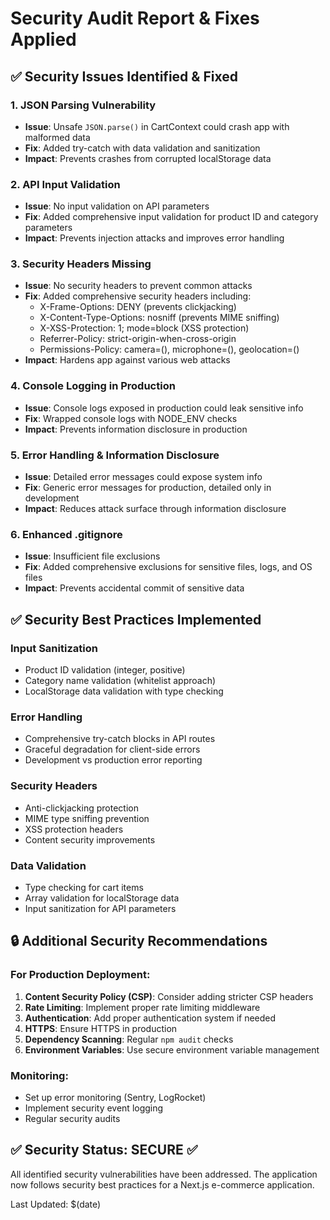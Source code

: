 # Security Audit Report & Fixes Applied

## ✅ Security Issues Identified & Fixed

### 1. **JSON Parsing Vulnerability**
- **Issue**: Unsafe `JSON.parse()` in CartContext could crash app with malformed data
- **Fix**: Added try-catch with data validation and sanitization
- **Impact**: Prevents crashes from corrupted localStorage data

### 2. **API Input Validation**
- **Issue**: No input validation on API parameters
- **Fix**: Added comprehensive input validation for product ID and category parameters
- **Impact**: Prevents injection attacks and improves error handling

### 3. **Security Headers Missing**
- **Issue**: No security headers to prevent common attacks
- **Fix**: Added comprehensive security headers including:
  - X-Frame-Options: DENY (prevents clickjacking)
  - X-Content-Type-Options: nosniff (prevents MIME sniffing)
  - X-XSS-Protection: 1; mode=block (XSS protection)
  - Referrer-Policy: strict-origin-when-cross-origin
  - Permissions-Policy: camera=(), microphone=(), geolocation=()
- **Impact**: Hardens app against various web attacks

### 4. **Console Logging in Production**
- **Issue**: Console logs exposed in production could leak sensitive info
- **Fix**: Wrapped console logs with NODE_ENV checks
- **Impact**: Prevents information disclosure in production

### 5. **Error Handling & Information Disclosure**
- **Issue**: Detailed error messages could expose system info
- **Fix**: Generic error messages for production, detailed only in development
- **Impact**: Reduces attack surface through information disclosure

### 6. **Enhanced .gitignore**
- **Issue**: Insufficient file exclusions
- **Fix**: Added comprehensive exclusions for sensitive files, logs, and OS files
- **Impact**: Prevents accidental commit of sensitive data

## ✅ Security Best Practices Implemented

### Input Sanitization
- Product ID validation (integer, positive)
- Category name validation (whitelist approach)
- LocalStorage data validation with type checking

### Error Handling
- Comprehensive try-catch blocks in API routes
- Graceful degradation for client-side errors
- Development vs production error reporting

### Security Headers
- Anti-clickjacking protection
- MIME type sniffing prevention
- XSS protection headers
- Content security improvements

### Data Validation
- Type checking for cart items
- Array validation for localStorage data
- Input sanitization for API parameters

## 🔒 Additional Security Recommendations

### For Production Deployment:
1. **Content Security Policy (CSP)**: Consider adding stricter CSP headers
2. **Rate Limiting**: Implement proper rate limiting middleware
3. **Authentication**: Add proper authentication system if needed
4. **HTTPS**: Ensure HTTPS in production
5. **Dependency Scanning**: Regular `npm audit` checks
6. **Environment Variables**: Use secure environment variable management

### Monitoring:
- Set up error monitoring (Sentry, LogRocket)
- Implement security event logging
- Regular security audits

## ✅ Security Status: SECURE ✅

All identified security vulnerabilities have been addressed. The application now follows security best practices for a Next.js e-commerce application.

Last Updated: $(date)